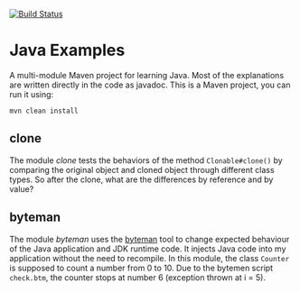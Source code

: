 [![Build Status][travis-img]][travis]

# Java Examples

A multi-module Maven project for learning Java. Most of the explanations are
written directly in the code as javadoc. This is a Maven project, you can run it
using:

    mvn clean install

## clone

The module _clone_ tests the behaviors of the method `Clonable#clone()` by
comparing the original object and cloned object through different class types.
So after the clone, what are the differences by reference and by value?

## byteman

The module _byteman_ uses the [byteman][bm] tool to change expected behaviour
of the Java application and JDK runtime code. It injects Java code into my
application without the need to recompile. In this module, the class `Counter`
is supposed to count a number from 0 to 10. Due to the bytemen script
`check.btm`, the counter stops at number 6 (exception thrown at i = 5).

[bm]: http://byteman.jboss.org
[travis]: https://travis-ci.org/mincong-h/java-examples
[travis-img]: https://travis-ci.org/mincong-h/java-examples.svg?branch=master
